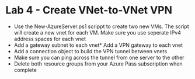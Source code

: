 # Lab 4 - Create VNet-to-VNet VPN

* Use the New-AzureServer.ps1 scrippt to create two new VMs. The script will create a new vnet for each VM. Make sure you use seperate IPv4 address spaces for each vnet
* Add a gateway subnet to each vnet* Add a VPN gateway to each vnet
* Add a connection object to build the VPN tunnel between vnets
* Make sure you can ping across the tunnel from one server to the other
* Delete both resource groups from your Azure Pass subscription when complete

